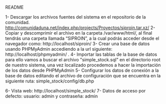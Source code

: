 README

1- Descargar los archivos fuentes del sistema en el repositorio de la comunidad. http://comunidaduna.net/index.php/projects/Proyectos/siproin.tar.xz/ 
2- Copiar y descomprimir el archivo en la carpeta /var/www/html/, al final tendrás una carpeta llamada “SIPROIN”, a la cual podrás acceder desde el navegador como: http://localhost/siproin/
3- Crear una base de datos usando PHPMyAdmin accediendo a la url siguiente: http://localhost/phpmyadmin/ .
4- Importar las tablas de la base de datos para ello vamos a buscar el archivo "simple_stock.sql" en el directorio root de nuestro sistema, una vez localizado procedemos a hacer la importación de los datos desde PHPMyAdmin
5- Configurar los datos de conexión a la base de datos editando el archivo de configuración que se encuentra en la siguiente ruta: simple_stock/config/db.php
          
<?php
/*Datos de conexión a la base de datos*/
define('DB_HOST', 'localhost');//DB_HOST: generalmente suele ser "127.0.0.1"
define('DB_USER', ' ');//Usuario de tu base de datos
define('DB_PASS', ' ');//Contraseña del usuario de la base de datos
define('DB_NAME', 'simple_stock');//Nombre de la base de datos
?>

6- Vista web: http://localhost/simple_stock/
7- Datos de acceso por defecto: usuario: admin y contraseña: admin
